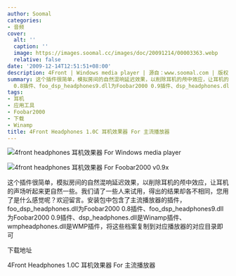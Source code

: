 ```yaml
---
author: Soomal
categories:
- 音频
cover:
  alt: ''
  caption: ''
  image: https://images.soomal.cc/images/doc/20091214/00003363.webp
  relative: false
date: '2009-12-14T12:51:51+08:00'
description: 4Front | Windows media player | 源自：www.soomal.com | 版权：整理 |  平均/总评分：10.00/10
summary: 这个插件很简单，模拟房间的自然混响延迟效果，以削除耳机的颅中效应，让耳机的声场听起来更自然一些。我们请了一些人来试用，得出的结果却各不相同，您用了是什么感觉呢？欢迎留言。安装包中包含了主流播放器的插件，foo_dsp_headphones.dll为Foobar2000
  0.8插件、foo_dsp_headphones9.dll为Foobar2000 0.9插件、dsp_headphones.dll是Winamp插件、wmpheadphones.dll是WMP插件，将这些档案复制到对应播放器的对应目录即可
tags:
- 耳机
- 应用工具
- Foobar2000
- 下载
- Winamp
title: 4Front Headphones 1.0C 耳机效果器 For 主流播放器
---
```


![4front headphones 耳机效果器 For Windows media player](https://images.soomal.cc/images/doc/20091214/00003363.webp)



![4front headphones 耳机效果器 For Foobar2000 v0.9x](https://images.soomal.cc/images/doc/20091214/00003362.webp)



这个插件很简单，模拟房间的自然混响延迟效果，以削除耳机的颅中效应，让耳机的声场听起来更自然一些。我们请了一些人来试用，得出的结果却各不相同，您用了是什么感觉呢？欢迎留言。安装包中包含了主流播放器的插件，foo_dsp_headphones.dll为Foobar2000 0.8插件、foo_dsp_headphones9.dll为Foobar2000 0.9插件、dsp_headphones.dll是Winamp插件、wmpheadphones.dll是WMP插件，将这些档案复制到对应播放器的对应目录即可



下载地址



4Front Headphones 1.0C 耳机效果器 For 主流播放器
